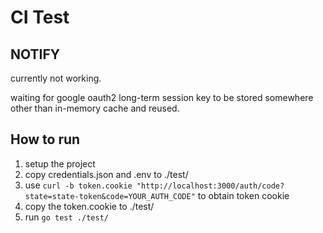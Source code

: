 # CI Test

## NOTIFY

currently not working.

waiting for google oauth2 long-term session key to be 
stored somewhere other than in-memory cache and reused.

## How to run

1. setup the project
2. copy credentials.json and .env to ./test/
3. use 
`curl -b token.cookie "http://localhost:3000/auth/code?state=state-token&code=YOUR_AUTH_CODE"`
to obtain token cookie
4. copy the token.cookie to ./test/
5. run `go test ./test/`
